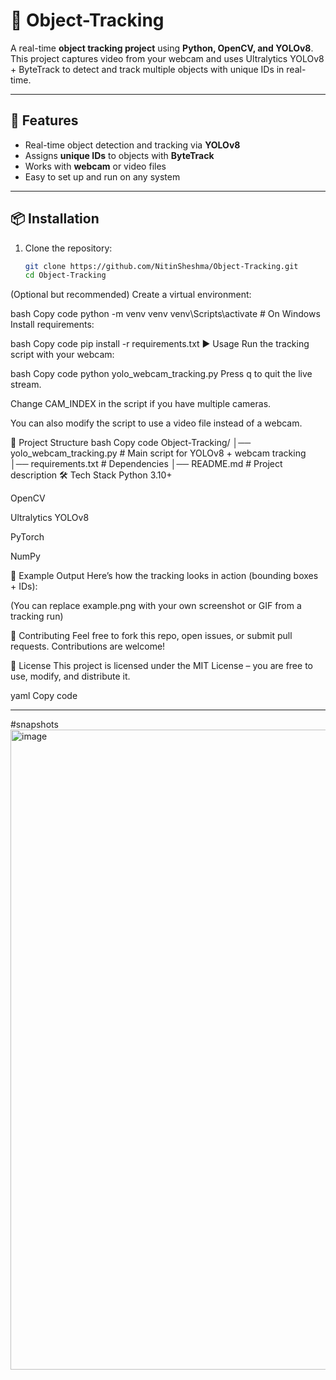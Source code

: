 # 🎯 Object-Tracking  

A real-time **object tracking project** using **Python, OpenCV, and YOLOv8**.  
This project captures video from your webcam and uses Ultralytics YOLOv8 + ByteTrack to detect and track multiple objects with unique IDs in real-time.  

---

## 🚀 Features
- Real-time object detection and tracking via **YOLOv8**  
- Assigns **unique IDs** to objects with **ByteTrack**  
- Works with **webcam** or video files  
- Easy to set up and run on any system  

---

## 📦 Installation

1. Clone the repository:
   ```bash
   git clone https://github.com/NitinSheshma/Object-Tracking.git
   cd Object-Tracking
(Optional but recommended) Create a virtual environment:

bash
Copy code
python -m venv venv
venv\Scripts\activate   # On Windows
Install requirements:

bash
Copy code
pip install -r requirements.txt
▶️ Usage
Run the tracking script with your webcam:

bash
Copy code
python yolo_webcam_tracking.py
Press q to quit the live stream.

Change CAM_INDEX in the script if you have multiple cameras.

You can also modify the script to use a video file instead of a webcam.

📂 Project Structure
bash
Copy code
Object-Tracking/
│── yolo_webcam_tracking.py   # Main script for YOLOv8 + webcam tracking
│── requirements.txt          # Dependencies
│── README.md                 # Project description
🛠️ Tech Stack
Python 3.10+

OpenCV

Ultralytics YOLOv8

PyTorch

NumPy

📸 Example Output
Here’s how the tracking looks in action (bounding boxes + IDs):


(You can replace example.png with your own screenshot or GIF from a tracking run)

🤝 Contributing
Feel free to fork this repo, open issues, or submit pull requests. Contributions are welcome!

📜 License
This project is licensed under the MIT License – you are free to use, modify, and distribute it.

yaml
Copy code

---
#snapshots
<img width="1536" height="1024" alt="image" src="https://github.com/user-attachments/assets/1a53fc67-a3b2-4dfb-8639-3ed3356521c7" />


